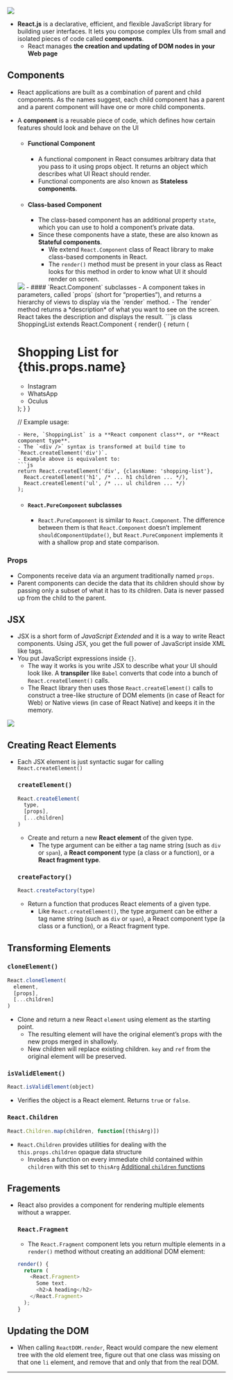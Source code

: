 <img src="https://miro.medium.com/max/700/1*dLaDL-lSN0iprzmOpmM7zQ.png"/>

- **React.js** is a declarative, efficient, and flexible JavaScript library for building user interfaces. It lets you compose complex UIs from small and isolated pieces of code called **components**.
  - React manages **the creation and updating of DOM nodes in your Web page**

## Components
- React applications are built as a combination of parent and child components. As the names suggest, each child component has a parent and a parent component will have one or more child components.
- A **component** is a reusable piece of code, which defines how certain features should look and behave on the UI
  - #### Functional Component
    - A functional component in React consumes arbitrary data that you pass to it using props object. It returns an object which describes what UI React should render.
    - Functional components are also known as **Stateless components**.
  - #### Class-based Component
    - The class-based component has an additional property `state`, which you can use to hold a component’s private data.
    - Since these components have a state, these are also known as **Stateful components**.
      - We extend `React.Component` class of React library to make class-based components in React.
      - The `render()` method must be present in your class as React looks for this method in order to know what UI it should render on screen.
  <img src="https://cdn-media-1.freecodecamp.org/images/1*rPUhERO1Bnr5XdyzEwNOwg.png" />
    - #### `React.Component` subclasses
      - A component takes in parameters, called `props` (short for “properties”), and returns a hierarchy of views to display via the `render` method.
        - The `render` method returns a *description* of what you want to see on the screen. React takes the description and displays the result.
    ```js
    class ShoppingList extends React.Component {
      render() {
        return (
          <div className="shopping-list">
            <h1>Shopping List for {this.props.name}</h1>
            <ul>
              <li>Instagram</li>
              <li>WhatsApp</li>
              <li>Oculus</li>
            </ul>
          </div>
        );
      }
    }

    // Example usage: <ShoppingList name="Mark" />
    ```
    - Here, `ShoppingList` is a **React component class**, or **React component type**.
    - The `<div />` syntax is transformed at build time to `React.createElement('div')`.
    - Example above is equivalent to:
    ```js
    return React.createElement('div', {className: 'shopping-list'},
      React.createElement('h1', /* ... h1 children ... */),
      React.createElement('ul', /* ... ul children ... */)
    );
    ```
    - #### `React.PureComponent` subclasses
      - `React.PureComponent` is similar to `React.Component`. The difference between them is that `React.Component` doesn’t implement `shouldComponentUpdate()`, but `React.PureComponent` implements it with a shallow prop and state comparison.

### Props
- Components receive data via an argument traditionally named `props`.
- Parent components can decide the data that its children should show by passing only a subset of what it has to its children. Data is never passed up from the child to the parent.

## JSX
- JSX is a short form of *JavaScript Extended* and it is a way to write React components. Using JSX, you get the full power of JavaScript inside XML like tags.
- You put JavaScript expressions inside `{}`.
  - The way it works is you write JSX to describe what your UI should look like. A **transpiler** like `Babel` converts that code into a bunch of `React.createElement()` calls.
  - The React library then uses those `React.createElement()` calls to construct a tree-like structure of DOM elements (in case of React for Web) or Native views (in case of React Native) and keeps it in the memory.
<img src="https://cdn-media-1.freecodecamp.org/images/1*ighKXxBnnSdDlaOr5-ZOPg.png" />


## Creating React Elements
- Each JSX element is just syntactic sugar for calling `React.createElement()`

  ### `createElement()`
  ```js
  React.createElement(
    type,
    [props],
    [...children]
  )
  ```
  - Create and return a new **React element** of the given type.
    - The type argument can be either a tag name string (such as `div` or `span`), a **React component** type (a class or a function), or a **React fragment type**.
  ### `createFactory()`
  ```js
  React.createFactory(type)
  ```
  - Return a function that produces React elements of a given type.
    - Like `React.createElement()`, the type argument can be either a tag name string (such as `div` or `span`), a React component type (a class or a function), or a React fragment type.
## Transforming Elements
  ### `cloneElement()`
  ```js
  React.cloneElement(
    element,
    [props],
    [...children]
  )
  ```
  - Clone and return a new React `element` using element as the starting point.
    - The resulting element will have the original element’s props with the new props merged in shallowly.
    - New children will replace existing children. `key` and `ref` from the original element will be preserved.
  ### `isValidElement()`
  ```js
  React.isValidElement(object)
  ```
  - Verifies the object is a React element. Returns `true` or `false`.
  ### `React.Children`
  ```js
  React.Children.map(children, function[(thisArg)])
  ```
  - `React.Children` provides utilities for dealing with the `this.props.children` opaque data structure
    - Invokes a function on every immediate child contained within `children` with this set to `thisArg`
  [Additional `children` functions](https://reactjs.org/docs/react-api.html#reactchildren)


## Fragements
- React also provides a component for rendering multiple elements without a wrapper.
  ### `React.Fragment`
  - The `React.Fragment` component lets you return multiple elements in a `render()` method without creating an additional DOM element:
  ```js
  render() {
    return (
      <React.Fragment>
        Some text.
        <h2>A heading</h2>
      </React.Fragment>
    );
  }
  ```
## Updating the DOM
- When calling `ReactDOM.render`, React would compare the new element tree with the old element tree, figure out that one class was missing on that one `li` element, and remove that and only that from the real DOM.

---
